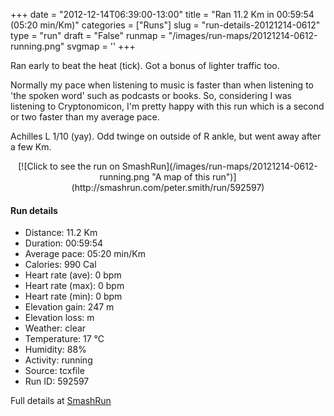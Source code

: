 +++
date = "2012-12-14T06:39:00-13:00"
title = "Ran 11.2 Km in 00:59:54 (05:20 min/Km)"
categories = ["Runs"]
slug = "run-details-20121214-0612"
type = "run"
draft = "False"
runmap = "/images/run-maps/20121214-0612-running.png"
svgmap = '<polyline points="92 13, 91 15, 91 17, 96 20, 98 27, 95 35, 100 41, 100 47, 97 54, 97 61, 100 69, 97 75, 97 79, 93 89, 86 88, 86 88, 56 81, 38 77, 28 75, 20 73, 12 64, 2 53, 1 51, 0 39, 1 33, 16 31, 26 31, 46 33, 54 33, 60 31, 79 15, 82 16, 84 13, 89 11, 94 10, 93 12">'
+++

Ran early to beat the heat (tick). Got a bonus of lighter traffic too. 

Normally my pace when listening to music is faster than when listening to 'the spoken word' such as podcasts or books.  So, considering I was listening to Cryptonomicon, I'm pretty happy with this run which is a second or two faster than my average pace.

Achilles L 1/10 (yay). Odd twinge on outside of R ankle, but went away after a few Km. 

<!--more-->

<center>
[![Click to see the run on SmashRun](/images/run-maps/20121214-0612-running.png "A map of this run")](http://smashrun.com/peter.smith/run/592597)
</center>

#### Run details

* Distance: 11.2 Km
* Duration: 00:59:54
* Average pace: 05:20 min/Km
* Calories: 990 Cal
* Heart rate (ave): 0 bpm
* Heart rate (max): 0 bpm
* Heart rate (min): 0 bpm
* Elevation gain: 247 m
* Elevation loss:  m
* Weather: clear
* Temperature: 17 &deg;C
* Humidity: 88%
* Activity: running
* Source: tcxfile
* Run ID: 592597

Full details at [SmashRun](http://smashrun.com/peter.smith/run/592597)